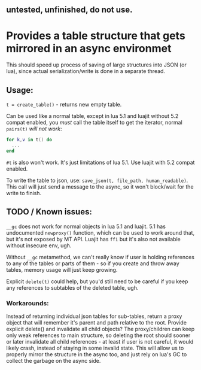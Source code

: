 ## untested, unfinished, do not use.


# Provides a table structure that gets mirrored in an async environmet

This should speed up process of saving of large structures into JSON
(or lua), since actual serialization/write is done in a separate thread.

## Usage:

`t = create_table()` - returns new empty table.

Can be used like a normal table, except in lua 5.1 and luajit without
5.2 compat enabled, you *must* call the table itself to get the
iterator, normal `pairs(t)` *will not work*:

```lua
for k,v in t() do
  ...
end
```

`#t` is also won't work. It's just limitations of lua 5.1. Use luajit
with 5.2 compat enabled.

To write the table to json, use: `save_json(t, file_path, human_readable)`.
This call will just send a message to the async, so it won't
block/wait for the write to finish.

## TODO / Known issues:

`__gc` does not work for normal objects in lua 5.1 and luajit. 5.1 has
undocumented `newproxy()` function, which can be used to work around
that, but it's not exposed by MT API. Luajit has `ffi` but it's also
not available without insecure env, ugh.

Without `__gc` metamethod, we can't really know if user is holding
references to any of the tables or parts of them - so if you create
and throw away tables, memory usage will just keep growing.

Explicit `delete(t)` could help, but you'd still need to be careful if
you keep any references to subtables of the deleted table, ugh.

### Workarounds:
Instead of returning individual json tables for sub-tables, return a
proxy object that will remember it's parent and path relative to the
root. Provide explicit delete() and invalidate all child objects? The
proxy/children can keep only weak references to main structure, so
deleting the root should sooner or later invalidate all child
references - at least if user is not careful, it would likely crash,
instead of staying in some invalid state. This will allow us to
properly mirror the structure in the async too, and just rely on lua's
GC to collect the garbage on the async side.
